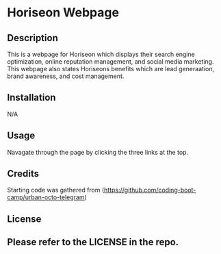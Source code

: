 # Horiseon Webpage

## Description

This is a webpage for Horiseon which displays their search engine optimization, online reputation management, and social media marketing. This webpage also states Horiseons benefits which are lead generaation, brand awareness, and cost management.

## Installation

N/A

## Usage

Navagate through the page by clicking the three links at the top.

## Credits

Starting code was gathered from (https://github.com/coding-boot-camp/urban-octo-telegram)

## License

Please refer to the LICENSE in the repo.
---

